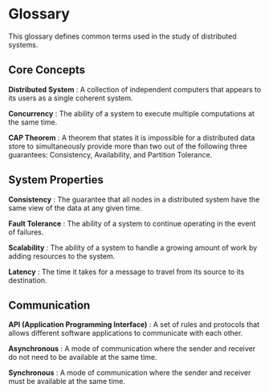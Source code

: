 # Glossary

This glossary defines common terms used in the study of distributed systems.

## Core Concepts

**Distributed System**
: A collection of independent computers that appears to its users as a single coherent system.

**Concurrency**
: The ability of a system to execute multiple computations at the same time.

**CAP Theorem**
: A theorem that states it is impossible for a distributed data store to simultaneously provide more than two out of the following three guarantees: Consistency, Availability, and Partition Tolerance.

## System Properties

**Consistency**
: The guarantee that all nodes in a distributed system have the same view of the data at any given time.

**Fault Tolerance**
: The ability of a system to continue operating in the event of failures.

**Scalability**
: The ability of a system to handle a growing amount of work by adding resources to the system.

**Latency**
: The time it takes for a message to travel from its source to its destination.

## Communication

**API (Application Programming Interface)**
: A set of rules and protocols that allows different software applications to communicate with each other.

**Asynchronous**
: A mode of communication where the sender and receiver do not need to be available at the same time.

**Synchronous**
: A mode of communication where the sender and receiver must be available at the same time.
